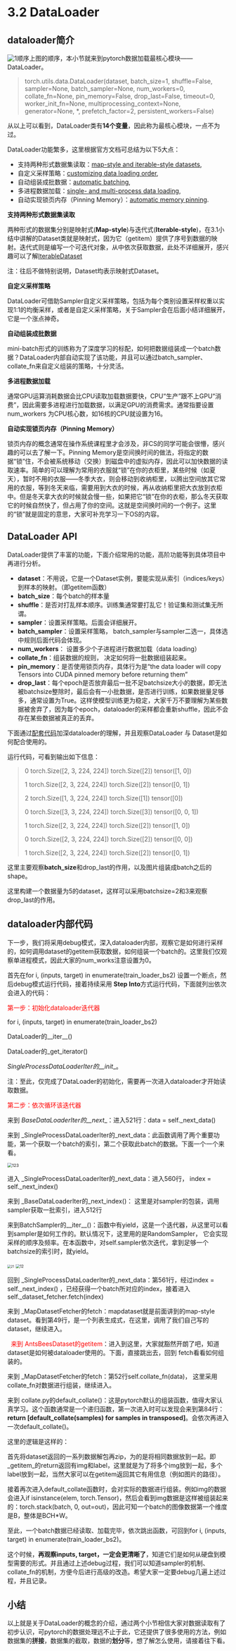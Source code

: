 # 3.2 DataLoader

## dataloader简介

![1](imgs\dataset-flow.png)顺序上图的顺序，本小节就来到pytorch数据加载最核心模块——DataLoader。

> torch.utils.data.DataLoader(dataset, batch_size=1, shuffle=False, sampler=None, batch_sampler=None, num_workers=0, collate_fn=None, pin_memory=False, drop_last=False, timeout=0, worker_init_fn=None, multiprocessing_context=None, generator=None, *, prefetch_factor=2, persistent_workers=False)

从以上可以看到，DataLoader类有**14个变量**，因此称为最核心模块，一点不为过。

DataLoader功能繁多，这里根据官方文档可总结为以下5大点：

- 支持两种形式数据集读取：[map-style and iterable-style datasets](https://pytorch.org/docs/stable/data.html#dataset-types),
- 自定义采样策略：[customizing data loading order](https://pytorch.org/docs/stable/data.html#data-loading-order-and-sampler),
- 自动组装成批数据：[automatic batching](https://pytorch.org/docs/stable/data.html#loading-batched-and-non-batched-data),
- 多进程数据加载：[single- and multi-process data loading](https://pytorch.org/docs/stable/data.html#single-and-multi-process-data-loading),
- 自动实现锁页内存（Pinning Memory）：[automatic memory pinning](https://pytorch.org/docs/stable/data.html#memory-pinning).

**支持两种形式数据集读取**

两种形式的数据集分别是映射式(**Map-style**)与迭代式(**Iterable-style**)，在3.1小结中讲解的Dataset类就是映射式，因为它（getitem）提供了序号到数据的映射。迭代式则是编写一个可迭代对象，从中依次获取数据，此处不详细展开，感兴趣可以了解[IterableDataset](https://pytorch.org/docs/stable/data.html#torch.utils.data.IterableDataset)

注：往后不做特别说明，Dataset均表示映射式Dataset。

**自定义采样策略**

DataLoader可借助Sampler自定义采样策略，包括为每个类别设置采样权重以实现1:1的均衡采样，或者是自定义采样策略，关于Sampler会在后面小结详细展开，它是一个涨点神奇。

**自动组装成批数据**

mini-batch形式的训练称为了深度学习的标配，如何把数据组装成一个batch数据？DataLoader内部自动实现了该功能，并且可以通过batch_sampler、collate_fn来自定义组装的策略，十分灵活。

**多进程数据加载**

通常GPU运算消耗数据会比CPU读取加载数据要快，CPU“生产”跟不上GPU“消费”，因此需要多进程进行加载数据，以满足GPU的消费需求。通常指要设置num_workers 为CPU核心数，如16核的CPU就设置为16。

**自动实现锁页内存（Pinning Memory）**

锁页内存的概念通常在操作系统课程里才会涉及，非CS的同学可能会很懵，感兴趣的可以去了解一下。Pinning Memory是空间换时间的做法，将指定的数据“锁”住，不会被系统移动（交换）到磁盘中的虚拟内存，因此可以加快数据的读取速率。简单的可以理解为常用的衣服就“锁”在你的衣柜里，某些时候（如夏天），暂时不用的衣服——冬季大衣，则会移动到收纳柜里，以腾出空间放其它常用的衣服，等到冬天来临，需要用到大衣的时候，再从收纳柜里把大衣放到衣柜中。但是冬天拿大衣的时候就会慢一些，如果把它“锁”在你的衣柜，那么冬天获取它的时候自然快了，但占用了你的空间。这就是空间换时间的一个例子。这里的“锁”就是固定的意思，大家可补充学习一下OS的内容。

## DataLoader API

DataLoader提供了丰富的功能，下面介绍常用的功能，高阶功能等到具体项目中再进行分析。

- **dataset**：不用说，它是一个Dataset实例，要能实现从索引（indices/keys）到样本的映射。（即getitem函数）
- **batch_size**：每个batch的样本量
- **shuffle**：是否对打乱样本顺序。训练集通常要打乱它！验证集和测试集无所谓。
- **sampler**：设置采样策略。后面会详细展开。
- **batch_sampler**：设置采样策略， batch_sampler与sampler二选一，具体选中规则后面代码会体现。
- **num_workers**： 设置多少个子进程进行数据加载（data loading）
- **collate_fn**：组装数据的规则， 决定如何将一批数据组装起来。
- **pin_memory**：是否使用锁页内存，具体行为是“the data loader will copy Tensors into CUDA pinned memory before returning them”
- **drop_last**：每个epoch是否放弃最后一批不足batchsize大小的数据，即无法被batchsize整除时，最后会有一小批数据，是否进行训练，如果数据量足够多，通常设置为True。这样使模型训练更为稳定，大家千万不要理解为某些数据被舍弃了，因为每个epoch，dataloader的采样都会重新shuffle，因此不会存在某些数据被真正的丢弃。

下面通过[配套代码](https://github.com/TingsongYu/PyTorch-Tutorial-2nd/blob/main/code/chapter-3/02_dataloader.py)加深dataloader的理解，并且观察DataLoader 与 Dataset是如何配合使用的。

运行代码，可看到输出如下信息：

>  0 torch.Size([2, 3, 224, 224]) torch.Size([2]) tensor([1, 0])
>
> 1 torch.Size([2, 3, 224, 224]) torch.Size([2]) tensor([0, 1])
>
> 2 torch.Size([1, 3, 224, 224]) torch.Size([1]) tensor([0])
>
> 0 torch.Size([3, 3, 224, 224]) torch.Size([3]) tensor([0, 0, 1])
>
> 1 torch.Size([2, 3, 224, 224]) torch.Size([2]) tensor([1, 0])
>
> 0 torch.Size([2, 3, 224, 224]) torch.Size([2]) tensor([0, 0])
>
> 1 torch.Size([2, 3, 224, 224]) torch.Size([2]) tensor([0, 1])

这里主要观察**batch_size**和drop_last的作用，以及图片组装成batch之后的shape。

这里构建一个数据量为5的dataset，这样可以采用batchsize=2和3来观察drop_last的作用。

## dataloader内部代码

下一步，我们将采用debug模式，深入dataloader内部，观察它是如何进行采样的，如何调用dataset的getitem获取数据，如何组装一个batch的。这里我们仅观察单进程模式，因此大家的num_works注意设置为0。

首先在for i, (inputs, target) in enumerate(train_loader_bs2) 设置一个断点，然后debug模式运行代码，接着持续采用 **Step Into**方式运行代码，下面就列出依次会进入的代码：

<font color=red>第一步：初始化dataloader迭代器</font>

for i, (inputs, target) in enumerate(train_loader_bs2) 

DataLoader的__iter__()

DataLoader的_get_iterator()

_SingleProcessDataLoaderIter的__init__。 

注：至此，仅完成了DataLoader的初始化，需要再一次进入dataloader才开始读取数据。

<font color=red>第二步：依次循环该迭代器</font>

来到 _BaseDataLoaderIter的__next__：进入521行：data = self._next_data()

来到 _SingleProcessDataLoaderIter的_next_data：此函数调用了两个重要功能，第一个获取一个batch的索引，第二个获取此batch的数据。下面一个一个来看。

<img src="imgs\next-data.png" alt="123" style="zoom:67%;" />

进入 _SingleProcessDataLoaderIter的_next_data：进入560行， index = self._next_index()

来到 _BaseDataLoaderIter的_next_index()： 这里是对sampler的包装，调用sampler获取一批索引，进入512行

来到BatchSampler的__iter__()：函数中有yield，这是一个迭代器，从这里可以看到sampler是如何工作的。默认情况下，这里用的是RandomSampler， 它会实现采样的顺序及频率。在本函数中，对self.sampler依次迭代，拿到足够一个batchsize的索引时，就yield。

<img src="imgs\batchsampler-iter.png" alt="21" style="zoom:50%;" />

<img src="imgs\sampler-info.png" alt="12" style="zoom:60%;" />

回到 _SingleProcessDataLoaderIter的_next_data：第561行，经过index = self._next_index() ，已经获得一个batch所对应的index，接着进入self._dataset_fetcher.fetch(index)

来到 _MapDatasetFetcher的fetch：mapdataset就是前面讲到的map-style dataset。看到第49行，是一个列表生成式，在这里，调用了我们自己写的dataset，继续进入。

<font color=red>  来到 AntsBeesDataset的getitem</font>：进入到这里，大家就豁然开朗了吧，知道dataset是如何被dataloader使用的。下面，直接跳出去，回到 fetch看看如何组装的。

来到 _MapDatasetFetcher的fetch：第52行self.collate_fn(data)， 这里采用collate_fn对数据进行组装，继续进入。

来到 collate.py的default_collate()：这是pytorch默认的组装函数，值得大家认真学习。这个函数通常是一个递归函数，第一次进入时可以发现会来到第84行：**return [default_collate(samples) for samples in transposed]**。会依次再进入一次default_collate()。

这里的逻辑是这样的：

首先将dataset返回的一系列数据解包再zip，为的是将相同数据放到一起。即_getitem_的return返回有img和label，这里就是为了将多个img放到一起，多个label放到一起，当然大家可以在getitem返回其它有用信息（例如图片的路径）。

接着再次进入default_collate函数时，会对实际的数据进行组装。例如img的数据会进入if isinstance(elem, torch.Tensor)，然后会看到img数据是这样被组装起来的：torch.stack(batch, 0, out=out)，因此可知一个batch的图像数据第一个维度是B，整体是B*C*H*W。

至此，一个batch数据已经读取、加载完毕，依次跳出函数，可回到for i, (inputs, target) in enumerate(train_loader_bs2)。

这个时候，**再观察inputs, target，一定会更清晰了**，知道它们是如何从硬盘到模型需要的形式。并且通过上述debug过程，我们可以知道sampler的机制、collate_fn的机制，方便今后进行高级的改造。希望大家一定要debug几遍上述过程，并且记录。

## 小结

以上就是关于DataLoader的概念的介绍，通过两个小节相信大家对数据读取有了初步认识，可pytorch的数据处理远不止于此，它还提供了很多使用的方法，例如数据集的**拼接**，数据集的截取，数据的**划分**等，想了解怎么使用，请接着往下看。